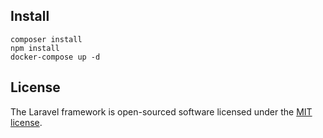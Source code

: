 ## Install

```
composer install
npm install
docker-compose up -d
```
## License

The Laravel framework is open-sourced software licensed under the [MIT license](https://opensource.org/licenses/MIT).
